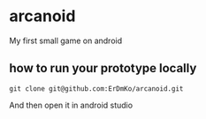 # arcanoid
My first small game on android

## how to run your prototype locally

``git clone git@github.com:ErDmKo/arcanoid.git``

And then open it in android studio
